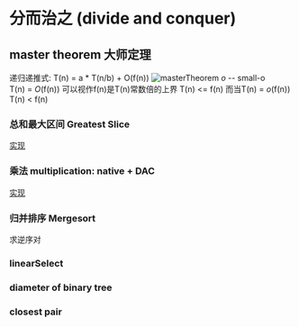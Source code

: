 # 分而治之 (divide and conquer)
## master theorem 大师定理
递归递推式: T(n) = a * T(n/b) + O(f(n))
![masterTheorem](../图/masterTheorem.png)
*o* -- small-o  
T(n) = *O*(f(n))
可以视作f(n)是T(n)常数倍的上界 T(n) <= f(n)
而当T(n) = *o*(f(n))
T(n) < f(n)

### 总和最大区间 Greatest Slice
[实现](./greatestSlice)

### 乘法 multiplication: native + DAC
[实现](./乘法)

### 归并排序 Mergesort
求逆序对

### linearSelect
### diameter of binary tree
### closest pair